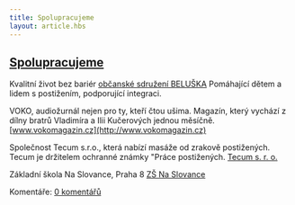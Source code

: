 ```yaml
---
title: Spolupracujeme
layout: article.hbs
---
```

## [Spolupracujeme](clanky.php?id=9)

Kvalitní život bez bariér [občanské sdružení BELUŠKA](http://www.beluska.cz) Pomáhající dětem a lidem s postižením, podporující integraci.  
  
VOKO, audiožurnál nejen pro ty, kteří čtou ušima. Magazín, který vychází z dílny bratrů Vladimíra a Ilii Kučerových jednou měsíčně. [www.vokomagazin.cz](http://www.vokomagazin.cz)  
  
Společnost Tecum s.r.o., která nabízí masáže od zrakově postižených. Tecum je držitelem ochranné známky "Práce postižených. [Tecum s. r. o.](http://www.nahradni-plneni-masaze.cz)  
  
Základní škola Na Slovance, Praha 8 [ZŠ Na Slovance](http://www.zsnaslovance.cz)

  

Komentáře: [0 komentářů](komentare.php?typ2=1&id=9)